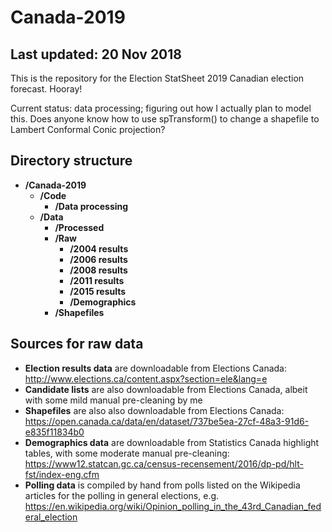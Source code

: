 # Canada-2019
## Last updated: 20 Nov 2018
This is the repository for the Election StatSheet 2019 Canadian election forecast. Hooray!

Current status: data processing; figuring out how I actually plan to model this. Does anyone know how to use spTransform() to change a shapefile to Lambert Conformal Conic projection?

## Directory structure
- **/Canada-2019**
  - **/Code**
    - **/Data processing**
  - **/Data**
    - **/Processed**
    - **/Raw**
      - **/2004 results**
      - **/2006 results**
      - **/2008 results**
      - **/2011 results**
      - **/2015 results**
      - **/Demographics**
    - **/Shapefiles**

## Sources for raw data
- **Election results data** are downloadable from Elections Canada: http://www.elections.ca/content.aspx?section=ele&lang=e
- **Candidate lists** are also downloadable from Elections Canada, albeit with some mild manual pre-cleaning by me
- **Shapefiles** are also also downloadable from Elections Canada: https://open.canada.ca/data/en/dataset/737be5ea-27cf-48a3-91d6-e835f11834b0 
- **Demographics data** are downloadable from Statistics Canada highlight tables, with some moderate manual pre-cleaning: https://www12.statcan.gc.ca/census-recensement/2016/dp-pd/hlt-fst/index-eng.cfm
- **Polling data** is compiled by hand from polls listed on the Wikipedia articles for the polling in general elections, e.g. https://en.wikipedia.org/wiki/Opinion_polling_in_the_43rd_Canadian_federal_election 